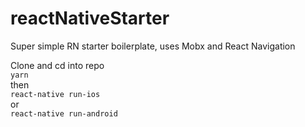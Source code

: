 # reactNativeStarter
Super simple RN starter boilerplate, uses Mobx and React Navigation


Clone and cd into repo</br>
```yarn```</br>
then </br>
```react-native run-ios```</br>
or</br>
```react-native run-android```</br>
